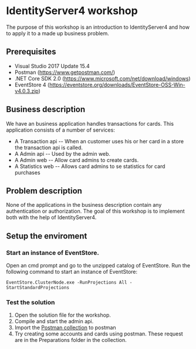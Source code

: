 # IdentityServer4 workshop

The purpose of this workshop is an introduction to IdentityServer4 and how to apply it to a made up business problem. 

## Prerequisites
* Visual Studio 2017 Update 15.4
* Postman (https://www.getpostman.com/)
* .NET Core SDK 2.0 (https://www.microsoft.com/net/download/windows)
* EventStore 4 (https://eventstore.org/downloads/EventStore-OSS-Win-v4.0.3.zip)

## Business description

We have an business application handles transactions for cards. This application consists of a number of services:
* A Transaction api -- When an customer uses his or her card in a store the transaction api is called. 
* A Admin api -- Used by the admin web. 
* A Admin web -- Allow card admins to create cards.
* A Statistics web -- Allows card admins to se statistics for card purchases

## Problem description

None of the applications in the business description contain any authentication or authorization. The goal of this workshop is to implement both with the help of IdentityServer4.

## Setup the enviroment

### Start an instance of EventStore. 

Open an cmd prompt and go to the unzipped catalog of EventStore. Run the following command to start an instance of EventStore:
```
EventStore.ClusterNode.exe -RunProjections All -StartStandardProjections
```

### Test the solution

1. Open the solution file for the workshop. 
2. Compile and start the admin api. 
3. Import the [Postman collection](postman/IdentityServer.postman_collection.json) to postman
4. Try creating some accounts and cards using postman. These request are in the Preparations folder in the collection.


